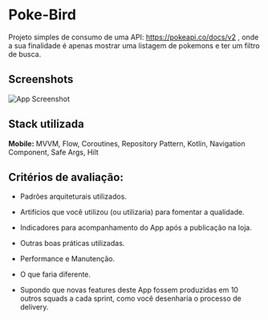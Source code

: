 
# Poke-Bird

Projeto simples de consumo de uma API: https://pokeapi.co/docs/v2 , onde a sua finalidade é apenas mostrar uma listagem de pokemons e ter um filtro de busca.



## Screenshots

![App Screenshot](pokeburd-shots.png.png)


## Stack utilizada

**Mobile:** MVVM, Flow, Coroutines, Repository Pattern, Kotlin, Navigation Component, Safe Args, Hilt

## Critérios de avaliação:
*   Padrões arquiteturais utilizados.

*   Artifícios que você utilizou (ou utilizaria) para fomentar a qualidade.

*   Indicadores para acompanhamento do App após a publicação na loja.

*   Outras boas práticas utilizadas.

*   Performance e Manutenção.

*   O que faria diferente.

*   Supondo que novas features deste App fossem produzidas em 10 outros squads a cada sprint, como você desenharia o processo de delivery.

